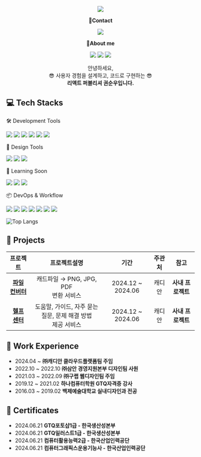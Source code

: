 <!-- header -->
<p align='center'>
  <img src="https://capsule-render.vercel.app/api?type=waving&color=ACBCFF&fontColor=0F1035&height=200&section=header&text=Welcome+to+soonupy's+Github!👋&fontSize=40"/>
</p>

<!-- Contact badge -->
<p align='center'><strong>📧Contact</strong></p>
<p align='center'>
  <!-- Mail -->
  <a href="mailto:soonupy@naver.com"><img src="https://img.shields.io/badge/soonupy97@naver.com-%2303C75A?style=flat-square&logo=naver&logoColor=white"/></a>
</p>
<!-- About me badge -->
<p align='center'><strong>👋About me</strong></p>
<p align='center'>
  <!-- Portfolio -->
  <a href="https://www.notion.so/215d8b3c5b6e803a9388edcb55d864b1"><img src="https://img.shields.io/badge/Notion-000000?style=flat-square&logo=notion&logoColor=white"/></a>
  <!-- Tistory -->
  <a href="https://happybplus.tistory.com/"><img src="https://img.shields.io/badge/Tech Blog-000000?style=flat-square&logo=tistory&logoColor=white"/></a>
  <!-- Instagram -->
  <a href="https://www.instagram.com/soonupy?igsh=Ym9wMHVhdHFkbmlw&utm_source=qr"><img src="https://img.shields.io/badge/instagram-E4405F?style=flat-square&logo=instagram&logoColor=white"/></a>
</p>

<!-- 소개글 -->
<p align="center">
  안녕하세요,<br>
  😎 사용자 경험을 설계하고, 코드로 구현하는 😎<br>
  <strong>리액트 퍼블리셔 권순우입니다. </strong>
</p>

<!-- 기술 스택 -->
## 💻 Tech Stacks
<!-- Frontend -->

<!-- Using Tools -->
🛠️ Development Tools
<p>
  <img src="https://img.shields.io/badge/HTML5-E34F26?style=flat-square&logo=html5&logoColor=white"/>
  <img src="https://img.shields.io/badge/JavaScript-F7DF1E?style=flat-square&logo=javascript&logoColor=white"/>
  <img src="https://img.shields.io/badge/TypeScript-3178C6?style=flat-square&logo=typescript&logoColor=white"/>
  <img src="https://img.shields.io/badge/React-61DAFB?style=flat-square&logo=react&logoColor=white"/>
  <img src="https://img.shields.io/badge/CSS-1572B6?style=flat-square&logo=css3&logoColor=white"/>
  <img src="https://img.shields.io/badge/SCSS-CC6699?style=flat-square&logo=sass&logoColor=white"/>
</p>

🎨 Design Tools
<p>
  <img src="https://img.shields.io/badge/Figma-F24E1E?style=flat-square&logo=figma&logoColor=white"/>
  <img src="https://img.shields.io/badge/Photoshop-31A8FF?style=flat-square&logo=adobe&logoColor=white"/>
  <img src="https://img.shields.io/badge/Illustrator-FF9A00?style=flat-square&logo=adobeillustrator&logoColor=white"/>
</p>

<!-- Todo Tools -->
🌱 Learning Soon
<p>
  <img src="https://img.shields.io/badge/Next.js-000000?style=flat-square&logo=nextdotjs&logoColor=white"/>
  <img src="https://img.shields.io/badge/Tailwind CSS-06B6D4?style=flat-square&logo=tailwindcss&logoColor=white"/>
  <img src="https://img.shields.io/badge/React_Native-20232A?style=flat-square&logo=react&logoColor=61DAFB"/>
</p>

<!-- ETC Tools -->
📦 DevOps & Workflow
<p>
  <img src="https://img.shields.io/badge/Git-F05032?style=flat-square&logo=git&logoColor=white"/>
  <img src="https://img.shields.io/badge/GitHub-181717?style=flat-square&logo=github&logoColor=white"/>
  <img src="https://img.shields.io/badge/GitLab-FC6D26?style=flat-square&logo=gitlab&logoColor=white"/>
  <img src="https://img.shields.io/badge/Jira-0053CC?style=flat-square&logo=jira&logoColor=white"/>
  <img src="https://img.shields.io/badge/Notion-000000?style=flat-square&logo=notion&logoColor=white"/>
  <img src="https://img.shields.io/badge/Sourcetree-0052CC?style=flat-square&logo=git&logoColor=white"/>
  <img src="https://img.shields.io/badge/Vite-F0DB4F?style=flat-square&logo=vite&logoColor=black"/>
</p>

<!-- 사용한 언어 순위 카드 -->
<!-- ![Top Langs](https://github-readme-stats.vercel.app/api/top-langs/?username=soonupy&layout=compact&theme=algolia) -->
![Top Langs](https://github-readme-stats.vercel.app/api/top-langs/?username=soonupy&layout=compact&theme=dark&langs_count=10)


<!-- GitHub Stats Card -->
<!--  [![SeungAh-Yoo99's GitHub stats](https://github-readme-stats.vercel.app/api?username=SeungAh-Yoo99&show_icons=true&theme=tokyonight)](https://github.com/SeungAh-Yoo99/github-readme-stats) -->

<!-- 프로젝트 -->
## 💾 Projects
|프로젝트|프로젝트설명|기간|주관처|참고|
|:---:|:---:|:---:|:---:|:---:|
|<strong>[파일 컨버터](https://github.com/woorifisa-projects-3rd/WithBeeTravel-BE)<strong>|캐드파일 → PNG, JPG, PDF<br>변환 서비스|2024.12 ~ 2024.06|캐디안|<strong>사내 프로젝트<strong>|
|<strong>[헬프 센터](https://github.com/woorifisa-projects-3rd/WithBeeTravel-BE)<strong>|도움말, 가이드, 자주 묻는 질문, 문제 해결 방법<br>제공 서비스|2024.12 ~ 2024.06|캐디안|<strong>사내 프로젝트<strong>|

<!-- 경험 -->
## 🏃 Work Experience
<ul>
  <li>2024.04 ~ <strong>㈜캐디안 클라우드플랫폼팀 주임</strong></li>
  <li>2022.10 ~ 2022.10 <strong>㈜삼안 경영지원본부 디자인팀 사원</strong></li>
  <li>2021.03 ~ 2022.09 <strong>㈜구랩 웹디자인팀 주임</strong></li>
  <li>2019.12 ~ 2021.02 <strong>하나컴퓨터학원 GTQ자격증 강사</strong></li>
  <li>2016.03 ~ 2019.02 <strong>백제예술대학교 실내디자인과 전공</strong></li>
</ul>

<!-- 자격증 -->
## 📜 Certificates
<ul>
  <li>2024.06.21 <strong>GTQ포토샵1급 - 한국생산성본부</strong></li>
  <li>2024.06.21 <strong>GTQ일러스트1급 - 한국생산성본부</strong></li>
  <li>2024.06.21 <strong>컴퓨터활용능력2급 - 한국산업인력공단</strong></li>
  <li>2024.06.21 <strong>컴퓨터그래픽스운용기능사 - 한국산업인력공단</strong></li>
</ul>

